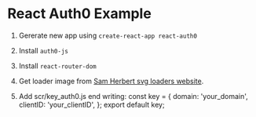 # React Auth0 Example

1. Gererate new app using `create-react-app react-auth0`
1. Install `auth0-js`
1. Install `react-router-dom`

1. Get loader image from [Sam Herbert svg loaders website](https://samherbert.net/svg-loaders/).
1. Add scr/key_auth0.js end writing:
   const key = {
   domain: 'your_domain',
   clientID: 'your_clientID',
   };
   export default key;
